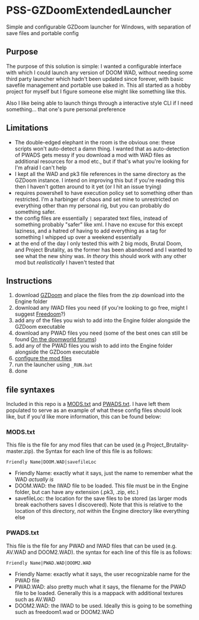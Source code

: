 # PSS-GZDoomExtendedLauncher
 Simple and configurable GZDoom launcher for Windows, with separation of save files and portable config

## Purpose
The purpose of this solution is simple: I wanted a configurable interface with which I could launch any version of DOOM WAD, without needing some third party launcher which hadn't been updated since forever, with basic savefile management and portable use baked in. This all started as a hobby project for myself but I figure someone else might like something like this.

Also I like being able to launch things through a interactive style CLI if I need something... that one's pure personal preference

## Limitations
- The double-edged elephant in the room is the obvious one: these scripts won't auto-detect a damn thing. I wanted that as auto-detection of PWADS gets messy if you download a mod with WAD files as additional resources for a mod etc., but if that's what you're looking for I'm afraid I can't help
- I kept all the WAD and pk3 file references in the same directory as the GZDoom instance. I intend on improving this but if you're reading this then I haven't gotten around to it yet (or I hit an issue trying)
- requires powershell to have execution policy set to something other than restricted. I'm a harbinger of chaos and set mine to unrestricted on everything other than my personal rig, but you can probably do something safer.
- the config files are essentially ```|``` separated text files, instead of something probably "safer" like xml. I have no excuse for this except laziness, and a hatred of having to add everything as a tag for something I whipped up over a weekend essentially
- at the end of the day I only tested this with 2 big mods, Brutal Doom, and Project Brutality, as the former has been abandoned and I wanted to see what the new shiny was. *In theory* this should work with any other mod but *realistically* I haven't tested that

## Instructions
1. download [GZDoom](https://zdoom.org/downloads) and place the files from the zip download into the Engine folder
1. download any IWAD files you need (if you're looking to go free, might I suggest [Freedoom](https://github.com/freedoom/freedoom/releases/latest)?)
1. add any of the files you wish to add into the Engine folder alongside the GZDoom executable
1. download any PWAD files you need (some of the best ones can still be found [On the doomworld forums](https://www.doomworld.com/idgames/))
1. add any of the PWAD files you wish to add into the Engine folder alongside the GZDoom executable
1. [configure the mod files](#file-syntaxes)
1. run the launcher using ```_RUN.bat```
1. done

## file syntaxes
Included in this repo is a [MODS.txt](./MODS.txt) and [PWADS.txt](./PWADS.txt). I have left them populated to serve as an example of what these config files should look like, but if you'd like more information, this can be found below:

### MODS.txt
This file is the file for any mod files that can be used (e.g Project_Brutality-master.zip). the Syntax for each line of this file is as follows:
```
Friendly Name|DOOM.WAD|savefileLoc
```
- Friendly Name: exactly what it says, just the name to remember what the WAD *actually is*
- DOOM.WAD: the IWAD file to be loaded. This file must be in the Engine folder, but can have any extension (.pk3, .zip, etc.)
- savefileLoc: the location for the save files to be stored (as larger mods break eachothers saves I discovered). Note that this is relative to the location of this directory, *not* within the Engine directory like everything else

### PWADS.txt
This file is the file for any PWAD and IWAD files that can be used (e.g. AV.WAD and DOOM2.WAD). the syntax for each line of this file is as follows:
```
Friendly Name|PWAD.WAD|DOOM2.WAD
```
- Friendly Name: exactly what it says, the user recognizable name for the PWAD file
- PWAD.WAD: also pretty much what it says, the filename for the PWAD file to be loaded. Generally this is a mappack with additional textures such as AV.WAD
- DOOM2.WAD: the IWAD to be used. Ideally this is going to be something such as freedoom1.wad or DOOM2.WAD